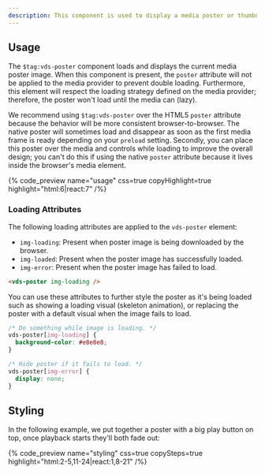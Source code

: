 ```yaml
---
description: This component is used to display a media poster or thumbnail image, generally before playback begins.
---
```


## Usage

The `$tag:vds-poster` component loads and displays the current media poster image. When
this component is present, the `poster` attribute will not be applied to the media provider to
prevent double loading. Furthermore, this element will respect the loading strategy defined
on the media provider; therefore, the poster won't load until the media can (lazy).

We recommend using `$tag:vds-poster` over the HTML5 `poster` attribute because the behavior will
be more consistent browser-to-browser. The native poster will sometimes load and disappear as
soon as the first media frame is ready depending on your `preload` setting. Secondly, you can
place this poster over the media and controls while loading to improve the overall design; you
can't do this if using the native `poster` attribute because it lives inside the browser's
media element.

{% code_preview name="usage" css=true copyHighlight=true highlight="html:6|react:7" /%}

### Loading Attributes

The following loading attributes are applied to the `vds-poster` element:

- `img-loading`: Present when poster image is being downloaded by the browser.
- `img-loaded`: Present when the poster image has successfully loaded.
- `img-error`: Present when the poster image has failed to load.

```html
<vds-poster img-loading />
```

You can use these attributes to further style the poster as it's being loaded such as
showing a loading visual (skeleton animation), or replacing the poster with a default visual
when the image fails to load.

```css {% copy=true %}
/* Do something while image is loading. */
vds-poster[img-loading] {
  background-color: #e8e8e8;
}

/* Hide poster if it fails to load. */
vds-poster[img-error] {
  display: none;
}
```

## Styling

In the following example, we put together a poster with a big play button on top, once
playback starts they'll both fade out:

{% code_preview name="styling" css=true copySteps=true highlight="html:2-5,11-24|react:1,8-21" /%}
